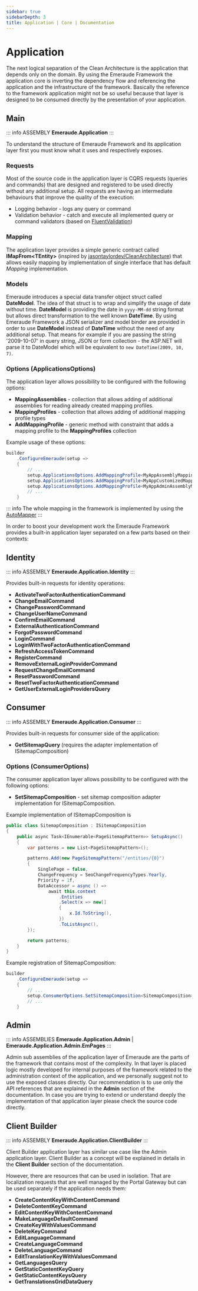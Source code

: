 ```yaml
---
sidebar: true
sidebarDepth: 3
title: Application | Core | Documentation
---
```

# Application

The next logical separation of the Clean Architecture is the application that depends only on the domain.
By using the Emeraude Framework the application core is inverting the dependency flow and referencing the application and
the infrastructure of the framework. Basically the reference to the framework application might not be so useful because
that layer is designed to be consumed directly by the presentation of your application.

## Main

::: info ASSEMBLY
**Emeraude.Application**
:::

To understand the structure of Emeraude Framework and its application layer first you must know what it uses and respectively exposes.

### Requests
Most of the source code in the application layer is CQRS requests (queries and commands) that are designed and registered to be
used directly without any additional setup. All requests are having an intermediate behaviours that improve the quality
of the execution:

- Logging behavior - logs any query or command
- Validation behavior - catch and execute all implemented query or command validators (based on [FluentValidation](https://fluentvalidation.net/))

### Mapping
The application layer provides a simple generic contract called **IMapFrom\<TEntity>**
(inspired by [jasontaylordev/CleanArchitecture](https://github.com/jasontaylordev/CleanArchitecture)) that allows easily
mapping by implementation of single interface that has default *Mapping* implementation.

### Models
Emeraude introduces a special data transfer object struct called **DateModel**. The idea of that struct is to wrap and simplify 
the usage of date without time. **DateModel** is providing the date in ``yyyy-MM-dd`` string format but allows direct transformation
to the well known **DateTime**. By using Emeraude Framework a JSON serializer and model binder are provided in order to use 
**DateModel** instead of **DateTime** without the need of any additional setup. That means for example if you are passing the string
'2009-10-07' in query string, JSON or form collection - the ASP.NET will parse it to DateModel which will be equivalent to 
``new DateTime(2009, 10, 7)``.

### Options (ApplicationsOptions)

The application layer allows possibility to be configured with the following options:

- **MappingAssemblies** - collection that allows adding of additional assemblies for reading already created mapping profiles.
- **MappingProfiles** - collection that allows adding of additional mapping profile types
- **AddMappingProfile** - generic method with constraint that adds a mapping profile to the **MappingProfiles** collection

Example usage of these options:
```csharp
builder
    .ConfigureEmeraude(setup =>
    {
        // ...
        setup.ApplicationsOptions.AddMappingProfile<MyAppAssemblyMappingProfile>();
        setup.ApplicationsOptions.AddMappingProfile<MyAppCustomizedMappingProfile>();
        setup.ApplicationsOptions.AddMappingProfile<MyAppAdminAssemblyMappingProfile>();
        // ...
    }
```

::: info
The whole mapping in the framework is implemented by using the [AutoMapper](https://automapper.org/)
:::

In order to boost your development work the Emeraude Framework provides a built-in application layer separated on a few parts
based on their contexts:

## Identity
::: info ASSEMBLY
**Emeraude.Application.Identity**
:::

Provides built-in requests for identity operations:
- **ActivateTwoFactorAuthenticationCommand**
- **ChangeEmailCommand**
- **ChangePasswordCommand**
- **ChangeUserNameCommand**
- **ConfirmEmailCommand**
- **ExternalAuthenticationCommand**
- **ForgotPasswordCommand**
- **LoginCommand**
- **LoginWithTwoFactorAuthenticationCommand**
- **RefreshAccessTokenCommand**
- **RegisterCommand**
- **RemoveExternalLoginProviderCommand**
- **RequestChangeEmailCommand**
- **ResetPasswordCommand**
- **ResetTwoFactorAuthenticationCommand**
- **GetUserExternalLoginProvidersQuery**

## Consumer
::: info ASSEMBLY
**Emeraude.Application.Consumer**
:::

Provides built-in requests for consumer side of the application:

- **GetSitemapQuery** (requires the adapter implementation of ISitemapComposition)

### Options (ConsumerOptions)

The consumer application layer allows possibility to be configured with the following options:

- **SetSitemapComposition** - set sitemap composition adapter implementation for ISitemapComposition.

Example implementation of ISitemapComposition is
```csharp
public class SitemapComposition : ISitemapComposition
{
    public async Task<IEnumerable<PageSitemapPattern>> SetupAsync()
    {
        var patterns = new List<PageSitemapPattern>();

        patterns.Add(new PageSitemapPattern("/entities/{0}")
        {
            SinglePage = false,
            ChangeFrequency = SeoChangeFrequencyTypes.Yearly,
            Priority = 1f,
            DataAccessor = async () =>
                await this.context
                    .Entities
                    .Select(x => new[]
                    {
                        x.Id.ToString(),
                    })
                    .ToListAsync(),
        });

        return patterns;
    }
}
```

Example registration of SitemapComposition:
```csharp
builder
    .ConfigureEmeraude(setup =>
    {
        // ...
        setup.ConsumerOptions.SetSitemapComposition<SitemapComposition>();
        // ...
    }
```

## Admin
::: info ASSEMBLIES
**Emeraude.Application.Admin** | **Emeraude.Application.Admin.EmPages**
:::

Admin sub assemblies of the application layer of Emeraude are the parts of the framework that contains most of the complexity.
In that layer is placed logic mostly developed for internal purposes of the framework related to the administration context of the application,
and we personally suggest not to use the exposed classes directly. Our recommendation is to use only the API references that are
explained in the **Admin** section of the documentation. In case you are trying to extend or understand deeply the implementation
of that application layer please check the source code directly.

## Client Builder
::: info ASSEMBLY
**Emeraude.Application.ClientBuilder**
:::

Client Builder application layer has similar use case like the Admin application layer. Client Builder as a concept will be explained
in details in the **Client Builder** section of the documentation.

However, there are resources that can be used in isolation. That are localization requests that are well managed by the
Portal Gateway but can be used separately if the application needs them:

- **CreateContentKeyWithContentCommand**
- **DeleteContentKeyCommand**
- **EditContentKeyWithContentCommand**
- **MakeLanguageDefaultCommand**
- **CreateKeyWithValuesCommand**
- **DeleteKeyCommand**
- **EditLanguageCommand**
- **CreateLanguageCommand**
- **DeleteLanguageCommand**
- **EditTranslationKeyWithValuesCommand**
- **GetLanguagesQuery**
- **GetStaticContentKeyQuery**
- **GetStaticContentKeysQuery**
- **GetTranslationsGridDataQuery**
